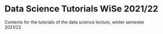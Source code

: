 # Data Science Tutorials WiSe 2021/22
Contents for the tutorials of the data science lecture, winter semester 2021/22
